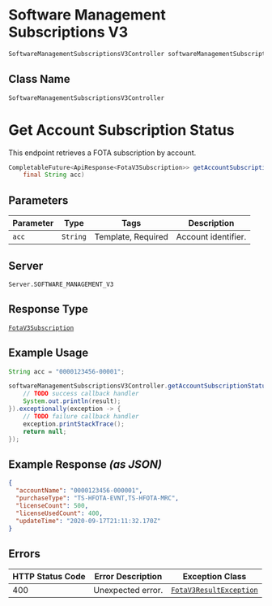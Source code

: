 # Software Management Subscriptions V3

```java
SoftwareManagementSubscriptionsV3Controller softwareManagementSubscriptionsV3Controller = client.getSoftwareManagementSubscriptionsV3Controller();
```

## Class Name

`SoftwareManagementSubscriptionsV3Controller`


# Get Account Subscription Status

This endpoint retrieves a FOTA subscription by account.

```java
CompletableFuture<ApiResponse<FotaV3Subscription>> getAccountSubscriptionStatusAsync(
    final String acc)
```

## Parameters

| Parameter | Type | Tags | Description |
|  --- | --- | --- | --- |
| `acc` | `String` | Template, Required | Account identifier. |

## Server

`Server.SOFTWARE_MANAGEMENT_V3`

## Response Type

[`FotaV3Subscription`](../../doc/models/fota-v3-subscription.md)

## Example Usage

```java
String acc = "0000123456-00001";

softwareManagementSubscriptionsV3Controller.getAccountSubscriptionStatusAsync(acc).thenAccept(result -> {
    // TODO success callback handler
    System.out.println(result);
}).exceptionally(exception -> {
    // TODO failure callback handler
    exception.printStackTrace();
    return null;
});
```

## Example Response *(as JSON)*

```json
{
  "accountName": "0000123456-000001",
  "purchaseType": "TS-HFOTA-EVNT,TS-HFOTA-MRC",
  "licenseCount": 500,
  "licenseUsedCount": 400,
  "updateTime": "2020-09-17T21:11:32.170Z"
}
```

## Errors

| HTTP Status Code | Error Description | Exception Class |
|  --- | --- | --- |
| 400 | Unexpected error. | [`FotaV3ResultException`](../../doc/models/fota-v3-result-exception.md) |

